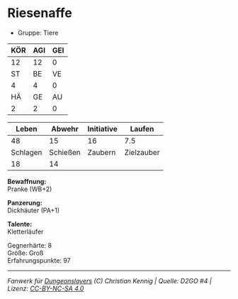 # Riesenaffe  
- Gruppe: Tiere  

| KÖR | AGI | GEI |  
| --- | --- | --- |  
| 12  | 12  | 0   |
| ST  | BE  | VE  |  
| 4   | 4   | 0   |
| HÄ  | GE  | AU  |  
| 2   | 2   | 0   |


| Leben    | Abwehr   | Initiative | Laufen     |
| -------- | -------- | ---------- | ---------- |
| 48       | 15       | 16         | 7.5        |
| Schlagen | Schießen | Zaubern    | Zielzauber |
| 18       | 14       |            |            |

**Bewaffnung:**  
Pranke (WB+2)

**Panzerung:**  
Dickhäuter (PA+1)

**Talente:**  
Kletterläufer

Gegnerhärte: 8  
Größe: Groß  
Erfahrungspunkte: 97  



___
*Fanwerk für [Dungeonslayers](https://www.dungeonslayers.net/) (C) Christian Kennig | Quelle: D2GO #4 | Lizenz: [CC-BY-NC-SA 4.0](https://creativecommons.org/licenses/by-nc-sa/4.0/deed.de)*